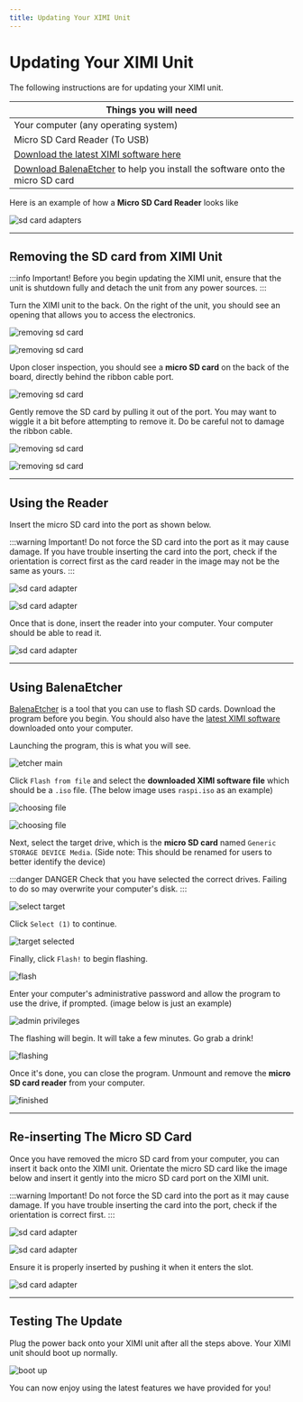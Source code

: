 ```yaml
---
title: Updating Your XIMI Unit
---
```


# Updating Your XIMI Unit

The following instructions are for updating your XIMI unit.

| Things you will need                                                                                           |
| -------------------------------------------------------------------------------------------------------------- |
| Your computer (any operating system)                                                                           |
| Micro SD Card Reader (To USB)                                                                                  |
| [Download the latest XIMI software here](#)                                                                    |
| [Download BalenaEtcher](https://www.balena.io/etcher/) to help you install the software onto the micro SD card |

Here is an example of how a **Micro SD Card Reader** looks like

![sd card adapters](/img/new-user-manual/child/sdcard-6.jpg)

---

## Removing the SD card from XIMI Unit

:::info Important!
Before you begin updating the XIMI unit, ensure that the unit is shutdown fully and detach the unit from any power sources.
:::

Turn the XIMI unit to the back. On the right of the unit, you should see an opening that allows you to access the electronics.

![removing sd card](/img/new-user-manual/child/sdcard-back.jpg)

![removing sd card](/img/new-user-manual/child/sdcard-1.jpg)

Upon closer inspection, you should see a **micro SD card** on the back of the board, directly behind the ribbon cable port.

![removing sd card](/img/new-user-manual/child/sdcard-2.jpg)

Gently remove the SD card by pulling it out of the port. You may want to wiggle it a bit before attempting to remove it. Do be careful not to damage the ribbon cable.

![removing sd card](/img/new-user-manual/child/sdcard-3.jpg)

![removing sd card](/img/new-user-manual/child/sdcard-5.jpg)

---

## Using the Reader

Insert the micro SD card into the port as shown below.

:::warning Important!
Do not force the SD card into the port as it may cause damage. If you have trouble inserting the card into the port, check if the orientation is correct first as the card reader in the image may not be the same as yours.
:::

![sd card adapter](/img/new-user-manual/child/sdcard-9.jpg)

![sd card adapter](/img/new-user-manual/child/sdcard-10.jpg)

Once that is done, insert the reader into your computer. Your computer should be able to read it.

![sd card adapter](/img/new-user-manual/child/sdcard-11.jpg)

---

## Using BalenaEtcher

[BalenaEtcher](https://www.balena.io/etcher/) is a tool that you can use to flash SD cards. Download the program before you begin. You should also have the [latest XIMI software](#) downloaded onto your computer.

Launching the program, this is what you will see.

![etcher main](/img/etcher/etcher-main.png)

Click `Flash from file` and select the **downloaded XIMI software file** which should be a `.iso` file. (The below image uses `raspi.iso` as an example)

![choosing file](/img/etcher/flash-from-file.png)

![choosing file](/img/etcher/choosing-file.png)

Next, select the target drive, which is the **micro SD card** named `Generic STORAGE DEVICE Media`. (Side note: This should be renamed for users to better identify the device)

:::danger DANGER
Check that you have selected the correct drives. Failing to do so may overwrite your computer's disk.
:::

![select target](/img/etcher/select-target.png)

Click `Select (1)` to continue.

![target selected](/img/etcher/target-selected.png)

Finally, click `Flash!` to begin flashing.

![flash](/img/etcher/flash.png)

Enter your computer's administrative password and allow the program to use the drive, if prompted. (image below is just an example)

![admin privileges](/img/etcher/admin.png)

The flashing will begin. It will take a few minutes. Go grab a drink!

![flashing](/img/etcher/flashing.png)

Once it's done, you can close the program. Unmount and remove the **micro SD card reader** from your computer.

![finished](/img/etcher/finished.png)

---

## Re-inserting The Micro SD Card

Once you have removed the micro SD card from your computer, you can insert it back onto the XIMI unit. Orientate the micro SD card like the image below and insert it gently into the micro SD card port on the XIMI unit.

:::warning Important!
Do not force the SD card into the port as it may cause damage. If you have trouble inserting the card into the port, check if the orientation is correct first.
:::

![sd card adapter](/img/new-user-manual/child/sdcard-12.jpg)

![sd card adapter](/img/new-user-manual/child/sdcard-13.jpg)

Ensure it is properly inserted by pushing it when it enters the slot.

![sd card adapter](/img/new-user-manual/child/sdcard-14.jpg)

---

## Testing The Update

Plug the power back onto your XIMI unit after all the steps above. Your XIMI unit should boot up normally.

![boot up](/img/new-user-manual/child/8-power.jpg)

You can now enjoy using the latest features we have provided for you!
